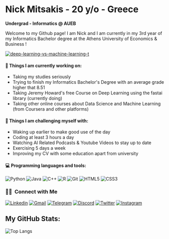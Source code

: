 # Nick Mitsakis - 20 y/o - Greece

**Undergrad - Informatics @ AUEB**

Welcome to my Github page! I am Nick and I am currently in my 3rd year of my Informatics Bachelor degree at the Athens University of Economics & Business !  

<a href="https://ibb.co/MDk47Nx"><img src="https://i.ibb.co/d04qDKw/deep-learning-vs-machine-learning-t.jpg" alt="deep-learning-vs-machine-learning-t" border="0"></a>

#### 🧠 Things I am currently working on: 
- Taking my studies seriously
- Trying to finish my Informatics Bachelor's Degree with an average grade higher that 8.51
- Taking Jeremy Howard's free Course on Deep Learning using the fastai library (currently doing)
- Taking other online courses about Data Science and Machine Learning (from Coursera and other platforms)

#### 💪 Things I am challenging myself with:
- Waking up earlier to make good use of the day
- Coding at least 3 hours a day
- Watching AI Related Podcasts & Youtube Videos to stay up to date
- Exercising 5 days a week
- Improving my CV with some education apart from university
  
#### 💻 Programming languages and tools: 
![Python](https://img.shields.io/badge/-Python-black?style=flat-square&logo=python&logoColor=white)
![Java](https://img.shields.io/badge/-Java-darkgreen?style=flat-square&logo=java&logoColor=white)
![C++](https://img.shields.io/badge/C%2B%2B-00599C?style=for-the-badge&logo=c%2B%2B&logoColor=white)
![R](https://img.shields.io/badge/--276DC3?style=flat-square&logo=R&logoColor=white)
![Git](https://img.shields.io/badge/-Git-F05032?style=flat-square&logo=git&logoColor=white)
![HTML5](https://img.shields.io/badge/-HTML5-E34F26?style=flat-square&logo=html5&logoColor=white)
![CSS3](https://img.shields.io/badge/-CSS3-1572B6?style=flat-square&logo=css3)
<!-- Add more badges as per your skills and tools, reference: https://shields.io/ -->

<h3> 🤝🏻 &nbsp;Connect with Me </h3>

[![Linkedin](https://img.shields.io/badge/-LinkedIn-blue?style=flat&logo=Linkedin&logoColor=white)](https://www.linkedin.com/in/nikolaos-mitsakis/)
[![Gmail](https://img.shields.io/badge/-Gmail-c14438?style=flat&logo=Gmail&logoColor=white)](mailto:mitsakisnick@gmail.com)
[![Telegram](https://img.shields.io/badge/Telegram-2CA5E0?style=for-the-badge&logo=telegram&logoColor=white)]()
[![Discord](https://img.shields.io/badge/-Discord-5865F2?style=flat-square&logo=discord&logoColor=white)](discordapp.com/users/889527819464486992)
[![Twitter](https://img.shields.io/badge/-Twitter-white?style=flat-square&logo=twitter&logoColor=blue)](https://x.com/nick_mitsakis?t=uprRXmA0cntcdOCPLRwm1w&s=35)
[![Instagram](https://img.shields.io/badge/Instagram-purple?style=flat-square&logo=instagram)](www.instagram.com/nikos_mitsakis)

## My GitHub Stats:
<!-- You can use https://github.com/anuraghazra/github-readme-stats to generate the stats. -->

![Top Langs](https://github-readme-stats.vercel.app/api/top-langs/?username=NIKOMAHOS&layout=donut&show_icons=true&icon_color=FFFFFF&hide_border=true&border_radius=4&text_color=FFFFFF&theme=dark&hide=html)

<!--
**NIKOMAHOS/NIKOMAHOS** is a ✨ _special_ ✨ repository because its `README.md` (this file) appears on your GitHub profile.

Here are some ideas to get you started:

- 🔭 I’m currently working on ...
- 🌱 I’m currently learning ...
- 👯 I’m looking to collaborate on ...
- 🤔 I’m looking for help with ...
- 💬 Ask me about ...
- 📫 How to reach me: ...
- 😄 Pronouns: ...
- ⚡ Fun fact: ...
-->
